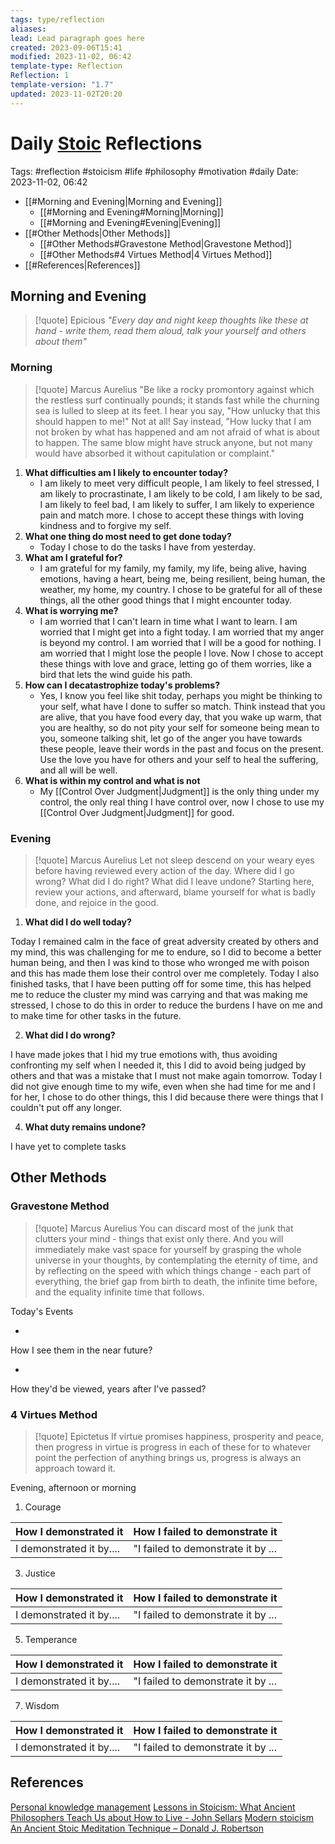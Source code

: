 ```yaml
---
tags: type/reflection
aliases: 
lead: Lead paragraph goes here
created: 2023-09-06T15:41
modified: 2023-11-02, 06:42
template-type: Reflection
Reflection: 1
template-version: "1.7"
updated: 2023-11-02T20:20
---
```



# Daily [Stoic](../SLIP-BOX/Stoicism.md) Reflections

Tags:  #reflection #stoicism #life #philosophy #motivation #daily 
Date: 2023-11-02, 06:42

- [[#Morning and Evening|Morning and Evening]]
	- [[#Morning and Evening#Morning|Morning]]
	- [[#Morning and Evening#Evening|Evening]]
- [[#Other Methods|Other Methods]]
	- [[#Other Methods#Gravestone Method|Gravestone Method]]
	- [[#Other Methods#4 Virtues Method|4 Virtues Method]]
- [[#References|References]]


## Morning and Evening

> [!quote] Epicious 
> _"Every day and night keep thoughts like these at hand - write them, read them aloud, talk your yourself and others about them"_

### Morning

> [!quote] Marcus Aurelius
> "Be like a rocky promontory against which the restless surf continually pounds; it stands fast while the churning sea is lulled to sleep at its feet. I hear you say, "How unlucky that this should happen to me!" Not at all! Say instead, "How lucky that I am not broken by what has happened and am not afraid of what is about to happen. The same blow might have struck anyone, but not many would have absorbed it without capitulation or complaint."

1. **What difficulties am I likely to encounter today?**
	- I am likely to meet very difficult people, I am likely to feel stressed, I am likely to procrastinate, I am likely to be cold, I am likely to be sad, I am likely to feel bad, I am likely to suffer, I am likely to experience pain and match more. I chose to accept these things with loving kindness and to forgive my self.
2. **What one thing do most need to get done today?**
	- Today I chose to do the tasks I have from yesterday.
1. **What am I grateful for?**
	- I am grateful for my family, my family, my life, being alive, having emotions, having a heart, being me, being resilient, being human, the weather, my home, my country. I chose to be grateful for all of these things, all the other good things that I might encounter today.
2. **What is worrying me?**
	- I am worried that I can't learn in time what I want to learn. I am worried that I might get into a fight today. I am worried that my anger is beyond my control. I am worried that I will be a good for nothing. I am worried that I might lose the people I love. Now I chose to accept these things with love and grace, letting go of them worries, like a bird that lets the wind guide his path. 
3. **How can I decatastrophize today's problems?**
	- Yes, I know you feel like shit today, perhaps you might be thinking to your self, what have I done to suffer so match. Think instead that you are alive, that you have food every day, that you wake up warm, that you are healthy, so do not pity your self for someone being mean to you, someone talking shit, let go of the anger you have towards these people, leave their words in the past and focus on the present. Use the love you have for others and your self to heal the suffering, and all will be well.
4. **What is within my control and what is not**
	- My [[Control Over Judgment|Judgment]] is the only thing under my control, the only real thing I have control over, now I chose to use my [[Control Over Judgment|Judgment]] for good.

### Evening

> [!quote] Marcus Aurelius
> Let not sleep descend on your weary eyes before having reviewed every action of the day. Where did I go wrong? What did I do right? What did I leave undone? Starting here, review your actions, and afterward, blame yourself for what is badly done, and rejoice in the good.

1. **What did I do well today?**

Today I remained calm in the face of great adversity created by others and my mind, this was challenging for me to endure, so I did to become a better human being, and then I was kind to those who wronged me with poison and this has made them lose their control over me completely. Today I also finished tasks, that I have been putting off for some time, this has helped me to reduce the cluster my mind was carrying and that was making me stressed, I chose to do this in order to reduce the burdens I have on me and to make time for other tasks in the future. 

2. **What did I do wrong?**

I have made jokes that I hid my true emotions with, thus avoiding confronting my self when I needed it, this I did to avoid being judged by others and that was a mistake that I must not make again tomorrow. Today I did not give enough time to my wife, even when she had time for me and I for her, I chose to do other things, this I did because there were things that I couldn't put off any longer. 

4. **What duty remains undone?**

I have yet to complete tasks 

## Other Methods

### Gravestone Method

> [!quote] Marcus Aurelius
> You can discard most of the junk that clutters your mind - things that exist only there. And you will immediately make vast space for yourself by grasping the whole universe in your thoughts, by contemplating the eternity of time, and by reflecting on the speed with which things change - each part of everything, the brief gap from birth to death, the infinite time before, and the equality infinite time that follows. 

Today's Events 

-

How I see them in the near future? 

-

How they'd be viewed, years after I've passed?

### 4 Virtues Method

> [!quote] Epictetus 
> If virtue promises happiness, prosperity and peace, then progress in virtue is progress in each of these for to whatever point the perfection of anything brings us, progress is always an approach toward it.

Evening, afternoon or morning

1. Courage 

| How I demonstrated it  | How I failed to demonstrate it |
| ------------------- | ---------------- |
| I demonstrated it by....                 | "I failed to demonstrate it by ...              |

3. Justice

| How I demonstrated it  | How I failed to demonstrate it |
| ------------------- | ---------------- |
| I demonstrated it by....                 | "I failed to demonstrate it by ...             

5. Temperance

| How I demonstrated it  | How I failed to demonstrate it |
| ------------------- | ---------------- |
| I demonstrated it by....                 | "I failed to demonstrate it by ...             

7. Wisdom

| How I demonstrated it  | How I failed to demonstrate it |
| ------------------- | ---------------- |
| I demonstrated it by....                 | "I failed to demonstrate it by ...             

## References

[Personal knowledge management](Personal%20knowledge%20management.md)
[Lessons in Stoicism: What Ancient Philosophers Teach Us about How to Live - John Sellars](https://books.google.cz/books/about/Lessons_in_Stoicism.html?id=ky84zQEACAAJ&redir_esc=y)
[Modern stoicism](https://modernstoicism.com/)
[An Ancient Stoic Meditation Technique – Donald J. Robertson](https://donaldrobertson.name/2017/03/22/an-ancient-stoic-meditation-technique/)


